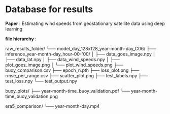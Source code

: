 # Database for results

**Paper** : Estimating wind speeds from geostationary satellite data using deep learning

**file hierarchy** : 

raw_results_folder/
└── model_day_128x128_year-month-day_C06/
    ├── inference_year-month-day_hour-00-'00/
    │   ├── data_goes_image.npy
    │   ├── data_lat.npy
    │   ├── data_wind_speeds.npy
    │   ├── plot_goes_image.png
    │   └── plot_wind_speeds.png
    ├── buoy_comparison.csv
    ├── epoch_n.pth
    ├── loss_plot.png
    ├── rmse_per_range.csv
    ├── scatter_plot.png
    ├── test_labels.npy
    ├── test_loss.npy
    └── test_output.npy

buoy_plots/
├── year-month-time_buoy_validation.pdf
└── year-month-time_buoy_validation.png

era5_comparison/
└── year-month-day.mp4
